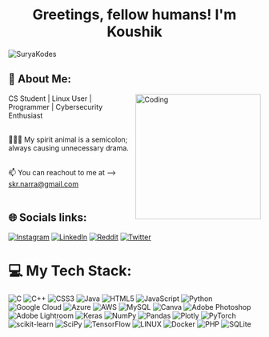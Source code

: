 <h1 align="center"> Greetings, fellow humans! I'm Koushik </h1>


<p align="left"> <img src="https://komarev.com/ghpvc/?username=SuryaKodes&label=Profile%20views&color=0e75b6&style=flat" alt="SuryaKodes" /> </p>

##  💫 About Me:


<img align="right" alt="Coding" width="250" src="https://raw.githubusercontent.com/TheDudeThatCode/TheDudeThatCode/master/Assets/Developer.gif">


CS Student | Linux User | Programmer | Cybersecurity Enthusiast <br><br>


👨🏻‍💻 My spirit animal is a semicolon; always causing unnecessary drama.<br><br>


📫 You can reachout to me at --> skr.narra@gmail.com <br><br>




## 🌐 Socials links:
[![Instagram](https://img.shields.io/badge/Instagram-%23E4405F.svg?logo=Instagram&logoColor=white)](https://instagram.com/skr_narra) [![LinkedIn](https://img.shields.io/badge/LinkedIn-%230077B5.svg?logo=linkedin&logoColor=white)](https://linkedin.com/in/SKR-Narra) [![Reddit](https://img.shields.io/badge/Reddit-%23FF4500.svg?logo=Reddit&logoColor=white)](https://reddit.com/user/SyntaxErrorInMyLife) [![Twitter](https://img.shields.io/badge/Twitter-%231DA1F2.svg?logo=Twitter&logoColor=white)](https://twitter.com/skr_narra) 

# 💻 My Tech Stack:
![C](https://img.shields.io/badge/c-%2300599C.svg?style=flat&logo=c&logoColor=white) ![C++](https://img.shields.io/badge/c++-%2300599C.svg?style=flat&logo=c%2B%2B&logoColor=white) ![CSS3](https://img.shields.io/badge/css3-%231572B6.svg?style=flat&logo=css3&logoColor=white) ![Java](https://img.shields.io/badge/java-%23ED8B00.svg?style=flat&logo=java&logoColor=white) ![HTML5](https://img.shields.io/badge/html5-%23E34F26.svg?style=flat&logo=html5&logoColor=white) ![JavaScript](https://img.shields.io/badge/javascript-%23323330.svg?style=flat&logo=javascript&logoColor=%23F7DF1E) ![Python](https://img.shields.io/badge/python-3670A0?style=flat&logo=python&logoColor=ffdd54) ![Google Cloud](https://img.shields.io/badge/Google%20Cloud-%234285F4.svg?style=flat&logo=google-cloud&logoColor=white) ![Azure](https://img.shields.io/badge/azure-%230072C6.svg?style=flat&logo=azure-devops&logoColor=white) ![AWS](https://img.shields.io/badge/AWS-%23FF9900.svg?style=flat&logo=amazon-aws&logoColor=white) ![MySQL](https://img.shields.io/badge/mysql-%2300f.svg?style=flat&logo=mysql&logoColor=white) ![Canva](https://img.shields.io/badge/Canva-%2300C4CC.svg?style=flat&logo=Canva&logoColor=white) ![Adobe Photoshop](https://img.shields.io/badge/adobephotoshop-%2331A8FF.svg?style=flat&logo=adobephotoshop&logoColor=white) ![Adobe Lightroom](https://img.shields.io/badge/Adobe%20Lightroom-31A8FF.svg?style=flat&logo=Adobe%20Lightroom&logoColor=white) ![Keras](https://img.shields.io/badge/Keras-%23D00000.svg?style=flat&logo=Keras&logoColor=white) ![NumPy](https://img.shields.io/badge/numpy-%23013243.svg?style=flat&logo=numpy&logoColor=white) ![Pandas](https://img.shields.io/badge/pandas-%23150458.svg?style=flat&logo=pandas&logoColor=white) ![Plotly](https://img.shields.io/badge/Plotly-%233F4F75.svg?style=flat&logo=plotly&logoColor=white) ![PyTorch](https://img.shields.io/badge/PyTorch-%23EE4C2C.svg?style=flat&logo=PyTorch&logoColor=white) ![scikit-learn](https://img.shields.io/badge/scikit--learn-%23F7931E.svg?style=flat&logo=scikit-learn&logoColor=white) ![SciPy](https://img.shields.io/badge/SciPy-%230C55A5.svg?style=flat&logo=scipy&logoColor=%white) ![TensorFlow](https://img.shields.io/badge/TensorFlow-%23FF6F00.svg?style=flat&logo=TensorFlow&logoColor=white) ![LINUX](https://img.shields.io/badge/Linux-FCC624?style=flat&logo=linux&logoColor=black) ![Docker](https://img.shields.io/badge/docker-%230db7ed.svg?style=flat&logo=docker&logoColor=white) ![PHP](https://img.shields.io/badge/php-%23777BB4.svg?style=flat&logo=php&logoColor=white) ![SQLite](https://img.shields.io/badge/sqlite-%2307405e.svg?style=flat&logo=sqlite&logoColor=white)



